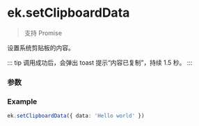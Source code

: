# ek.setClipboardData

> <Icon type="success" /> 支持 Promise

设置系统剪贴板的内容。

::: tip
调用成功后，会弹出 toast 提示“内容已复制”，持续 1.5 秒。
:::

### 参数

<Props :data="props" options />

### Example

```ts
ek.setClipboardData({ data: 'Hello world' })
```

<script setup>
const props = [
  {
    name: 'data',
    type: 'string',
    default: '',
    required: true,
    desc: '剪贴板的内容'
  },
]
</script>
